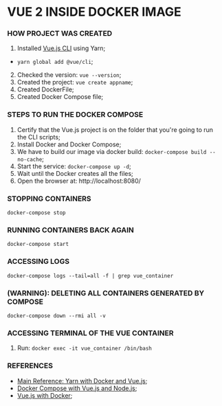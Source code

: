 # VUE 2 INSIDE DOCKER IMAGE

### HOW PROJECT WAS CREATED
1. Installed [Vue.js CLI](https://cli.vuejs.org/guide/installation.html) using Yarn;
- ``yarn global add @vue/cli``;
2. Checked the version: ``vue --version``;
3. Created the project: ``vue create appname``;
4. Created DockerFile;
5. Created Docker Compose file;

### STEPS TO RUN THE DOCKER COMPOSE
1. Certify that the Vue.js project is on the folder that you're going to run the CLI scripts;
2. Install Docker and Docker Compose;
3. We have to build our image via docker build: ``docker-compose build --no-cache``;
4. Start the service: ``docker-compose up -d``;
5. Wait until the Docker creates all the files;
6. Open the browser at: http://localhost:8080/

### STOPPING CONTAINERS
``docker-compose stop``

### RUNNING CONTAINERS BACK AGAIN
``docker-compose start``

### ACCESSING LOGS
``docker-compose logs --tail=all -f | grep vue_container``

### (WARNING): DELETING ALL CONTAINERS GENERATED BY COMPOSE
``docker-compose down --rmi all -v``

### ACCESSING TERMINAL OF THE VUE CONTAINER
1. Run: ``docker exec -it vue_container /bin/bash``

### REFERENCES
- [Main Reference: Yarn with Docker and Vue.js](https://www.youtube.com/watch?v=1w0m7bN3IYM);
- [Docker Compose with Vue.js and Node.js](https://medium.com/bb-tutorials-and-thoughts/vue-js-local-development-with-docker-compose-275304534f7c);
- [Vue.js with Docker](https://vuejs.org/v2/cookbook/dockerize-vuejs-app.html);
